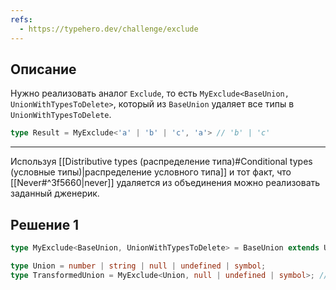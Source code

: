 ```yaml
---
refs:
  - https://typehero.dev/challenge/exclude
---
```

## Описание

Нужно реализовать аналог `Exclude`, то есть `MyExclude<BaseUnion, UnionWithTypesToDelete>`, который из `BaseUnion` удаляет все типы в `UnionWithTypesToDelete`.

```ts
type Result = MyExclude<'a' | 'b' | 'c', 'a'> // 'b' | 'c'
```

---

Используя [[Distributive types (распределение типа)#Conditional types (условные типы)|распределение условного типа]] и тот факт, что [[Never#^3f5660|never]] удаляется из объединения можно реализовать заданный дженерик.
## Решение 1

```ts
type MyExclude<BaseUnion, UnionWithTypesToDelete> = BaseUnion extends UnionWithTypesToDelete ? never : BaseUnion;

type Union = number | string | null | undefined | symbol;
type TransformedUnion = MyExclude<Union, null | undefined | symbol>; // string | number
```